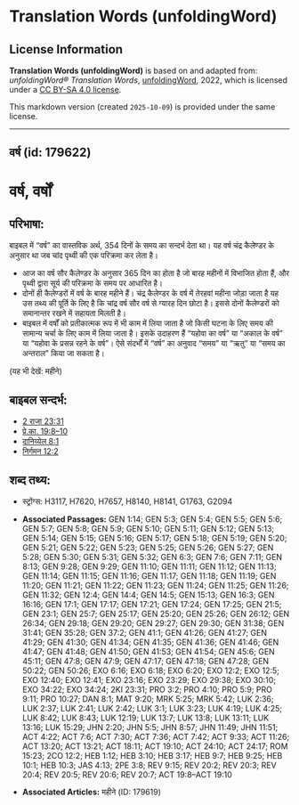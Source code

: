 # Translation Words (unfoldingWord)

## License Information

**Translation Words (unfoldingWord)** is based on and adapted from: _unfoldingWord® Translation Words_, [unfoldingWord](https://unfoldingword.org/utw), 2022, which is licensed under a [CC BY-SA 4.0 license](https://creativecommons.org/licenses/by-sa/4.0/legalcode.en).

This markdown version (created `2025-10-09`) is provided under the same license.



--------------------------------

## वर्ष (id: 179622)

वर्ष, वर्षों
============

परिभाषा:
--------

बाइबल में “वर्ष” का वास्तविक अर्थ, 354 दिनों के समय का सन्दर्भ देता था। यह वर्ष चंद्र कैलेण्डर के अनुसार था जब चांद पृथ्वी की एक परिक्रमा कर लेता है।

* आज का वर्ष सौर कैलेण्डर के अनुसार 365 दिन का होता है जो बारह महीनों में विभाजित होता हैं, और पृथ्वी द्वारा सूर्य की परिक्रमा के समय पर आधारित है।
* दोनों ही कैलेण्डरों में वर्ष के बारह महीने हैं। चंद्र कैलेण्डर के वर्ष में तेरहवां महीना जोड़ा जाता है यह उस तथ्य की पूर्ति के लिए है कि चांद्र वर्ष सौर वर्ष से ग्यारह दिन छोटा है। इससे दोनों कैलेण्डरों को समानान्तर रखने में सहायता मिलती है।
* बाइबल में वर्षों को प्रतीकात्मक रूप में भी काम में लिया जाता है जो किसी घटना के लिए समय की सामान्य चर्चा के लिए काम में लिया जाता है। इसके उदाहरण हैं “यहोवा का वर्ष” या “अकाल के वर्ष” या “यहोवा के प्रसन्न रहने के वर्ष”। ऐसे संदर्भों में “वर्ष” का अनुवाद “समय” या “ऋतु” या “समय का अन्तराल” किया जा सकता है।

(यह भी देखें: महीने)

बाइबल सन्दर्भ:
--------------

* [2 राजा 23:31](https://ref.ly/2Kgs0:0)
* [प्रे.का. 19:8–10](https://ref.ly/Acts19:8-Acts19:10)
* [दानिय्येल 8:1](https://ref.ly/Dan8:1)
* [निर्गमन 12:2](https://ref.ly/Exod12:2)

शब्द तथ्य:
----------

* स्ट्रोंग्स: H3117, H7620, H7657, H8140, H8141, G1763, G2094

* **Associated Passages:** GEN 1:14; GEN 5:3; GEN 5:4; GEN 5:5; GEN 5:6; GEN 5:7; GEN 5:8; GEN 5:9; GEN 5:10; GEN 5:11; GEN 5:12; GEN 5:13; GEN 5:14; GEN 5:15; GEN 5:16; GEN 5:17; GEN 5:18; GEN 5:19; GEN 5:20; GEN 5:21; GEN 5:22; GEN 5:23; GEN 5:25; GEN 5:26; GEN 5:27; GEN 5:28; GEN 5:30; GEN 5:31; GEN 5:32; GEN 6:3; GEN 7:6; GEN 7:11; GEN 8:13; GEN 9:28; GEN 9:29; GEN 11:10; GEN 11:11; GEN 11:12; GEN 11:13; GEN 11:14; GEN 11:15; GEN 11:16; GEN 11:17; GEN 11:18; GEN 11:19; GEN 11:20; GEN 11:21; GEN 11:22; GEN 11:23; GEN 11:24; GEN 11:25; GEN 11:26; GEN 11:32; GEN 12:4; GEN 14:4; GEN 14:5; GEN 15:13; GEN 16:3; GEN 16:16; GEN 17:1; GEN 17:17; GEN 17:21; GEN 17:24; GEN 17:25; GEN 21:5; GEN 23:1; GEN 25:7; GEN 25:17; GEN 25:20; GEN 25:26; GEN 26:12; GEN 26:34; GEN 29:18; GEN 29:20; GEN 29:27; GEN 29:30; GEN 31:38; GEN 31:41; GEN 35:28; GEN 37:2; GEN 41:1; GEN 41:26; GEN 41:27; GEN 41:29; GEN 41:30; GEN 41:34; GEN 41:35; GEN 41:36; GEN 41:46; GEN 41:47; GEN 41:48; GEN 41:50; GEN 41:53; GEN 41:54; GEN 45:6; GEN 45:11; GEN 47:8; GEN 47:9; GEN 47:17; GEN 47:18; GEN 47:28; GEN 50:22; GEN 50:26; EXO 6:16; EXO 6:18; EXO 6:20; EXO 12:2; EXO 12:5; EXO 12:40; EXO 12:41; EXO 23:16; EXO 23:29; EXO 29:38; EXO 30:10; EXO 34:22; EXO 34:24; 2KI 23:31; PRO 3:2; PRO 4:10; PRO 5:9; PRO 9:11; PRO 10:27; DAN 8:1; MAT 9:20; MRK 5:25; MRK 5:42; LUK 2:36; LUK 2:37; LUK 2:41; LUK 2:42; LUK 3:1; LUK 3:23; LUK 4:19; LUK 4:25; LUK 8:42; LUK 8:43; LUK 12:19; LUK 13:7; LUK 13:8; LUK 13:11; LUK 13:16; LUK 15:29; JHN 2:20; JHN 5:5; JHN 8:57; JHN 11:49; JHN 11:51; ACT 4:22; ACT 7:6; ACT 7:30; ACT 7:36; ACT 7:42; ACT 9:33; ACT 11:26; ACT 13:20; ACT 13:21; ACT 18:11; ACT 19:10; ACT 24:10; ACT 24:17; ROM 15:23; 2CO 12:2; HEB 1:12; HEB 3:10; HEB 3:17; HEB 9:7; HEB 9:25; HEB 10:1; HEB 10:3; JAS 4:13; 2PE 3:8; REV 9:15; REV 20:2; REV 20:3; REV 20:4; REV 20:5; REV 20:6; REV 20:7; ACT 19:8–ACT 19:10
* **Associated Articles:** महीने (ID: 179619)

